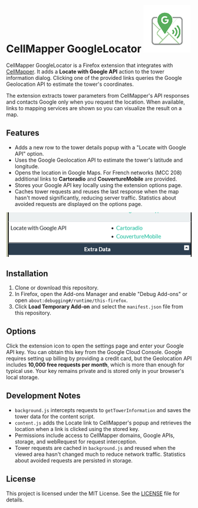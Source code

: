# CellMapper GoogleLocator ![Extension icon](icons/icon128.png)

CellMapper GoogleLocator is a Firefox extension that integrates with [CellMapper](https://www.cellmapper.net/). It adds a **Locate with Google API** action to the tower information dialog. Clicking one of the provided links queries the Google Geolocation API to estimate the tower's coordinates.

The extension extracts tower parameters from CellMapper's API responses and contacts Google only when you request the location. When available, links to mapping services are shown so you can visualize the result on a map.

## Features

- Adds a new row to the tower details popup with a "Locate with Google API" option.
- Uses the Google Geolocation API to estimate the tower's latitude and longitude.
- Opens the location in Google Maps. For French networks (MCC 208) additional links to **Cartoradio** and **CouvertureMobile** are provided.
- Stores your Google API key locally using the extension options page.
- Caches tower requests and reuses the last response when the map hasn't moved
  significantly, reducing server traffic. Statistics about avoided requests are
  displayed on the options page.

![Extension screenshot](CM_screen.png)

## Installation

1. Clone or download this repository.
2. In Firefox, open the Add-ons Manager and enable "Debug Add-ons" or open `about:debugging#/runtime/this-firefox`.
3. Click **Load Temporary Add-on** and select the `manifest.json` file from this repository.

## Options

Click the extension icon to open the settings page and enter your Google API key.
You can obtain this key from the Google Cloud Console. Google requires setting
up billing by providing a credit card, but the Geolocation API includes
**10,000 free requests per month**, which is more than enough for typical use.
Your key remains private and is stored only in your browser's local storage.

## Development Notes

- `background.js` intercepts requests to `getTowerInformation` and saves the tower data for the content script.
- `content.js` adds the Locate link to CellMapper's popup and retrieves the location when a link is clicked using the stored key.
- Permissions include access to CellMapper domains, Google APIs, storage, and webRequest for request interception.
- Tower requests are cached in `background.js` and reused when the viewed area
  hasn't changed much to reduce network traffic. Statistics about avoided
  requests are persisted in storage.

## License

This project is licensed under the MIT License. See the [LICENSE](LICENSE) file for details.
